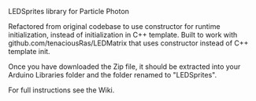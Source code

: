 LEDSprites library for Particle Photon

Refactored from original codebase to use constructor for runtime initialization, instead of initialization in C++ template.
Built to work with github.com/tenaciousRas/LEDMatrix that uses constructor instead of C++ template init.

Once you have downloaded the Zip file, it should be extracted into your Arduino Libraries folder and the folder renamed to "LEDSprites".

For full instructions see the Wiki.
